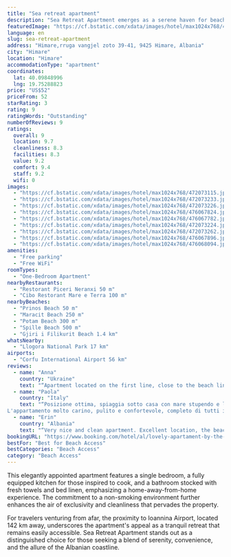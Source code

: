 ```yaml
---
title: "Sea retreat apartment"
description: "Sea Retreat Apartment emerges as a serene haven for beach lovers, situated a mere stone's throw away from the pristine shores of Prinos Beach in Himare."
featuredImage: "https://cf.bstatic.com/xdata/images/hotel/max1024x768/472073115.jpg?k=ea8d86bc91e96eca9c9c5d64d9703256dd414bb22ba5f34b6327f80e0034372f&o=&hp=1"
language: en
slug: sea-retreat-apartment
address: "Himare,rruga vangjel zoto 39-41, 9425 Himare, Albania"
city: "Himare"
location: "Himare"
accommodationType: "apartment"
coordinates:
  lat: 40.09848996
  lng: 19.75288823
price: "US$52"
priceFrom: 52
starRating: 3
rating: 9
ratingWords: "Outstanding"
numberOfReviews: 9
ratings:
  overall: 9
  location: 9.7
  cleanliness: 8.3
  facilities: 8.3
  value: 9.2
  comfort: 9.4
  staff: 9.2
  wifi: 0
images:
  - "https://cf.bstatic.com/xdata/images/hotel/max1024x768/472073115.jpg?k=ea8d86bc91e96eca9c9c5d64d9703256dd414bb22ba5f34b6327f80e0034372f&o=&hp=1"
  - "https://cf.bstatic.com/xdata/images/hotel/max1024x768/472073233.jpg?k=df02b6888693025f3f7864a16408568fce69b1ddacb0a1e349b4cfc64ecbca4b&o=&hp=1"
  - "https://cf.bstatic.com/xdata/images/hotel/max1024x768/472073226.jpg?k=c151abef13381abfafcd8c12deb21b317febdf1283a8e131ed0fcf5cf66b12c0&o=&hp=1"
  - "https://cf.bstatic.com/xdata/images/hotel/max1024x768/476067824.jpg?k=4bbed3e119c028ab73935fe536234e2c089acd4a7547d73c6af8f1151930a5a6&o=&hp=1"
  - "https://cf.bstatic.com/xdata/images/hotel/max1024x768/476067782.jpg?k=7fb5b37e1f043b86623731ea88d7e214243fd14b71a043602ada8881d0b823b6&o=&hp=1"
  - "https://cf.bstatic.com/xdata/images/hotel/max1024x768/472073224.jpg?k=425171d9003cb4096bb1751583f04c0c46daef2648ed685533f08c6a6b521fcc&o=&hp=1"
  - "https://cf.bstatic.com/xdata/images/hotel/max1024x768/472073262.jpg?k=8dbe894484601d5cb429ae76a8400c8458131f53fec102f21183ef2d31c4afde&o=&hp=1"
  - "https://cf.bstatic.com/xdata/images/hotel/max1024x768/476067896.jpg?k=7bfef0fe6ebbce630a60fe0f6d2eecd181ad3f730d96de7fc8879b10416e55a7&o=&hp=1"
  - "https://cf.bstatic.com/xdata/images/hotel/max1024x768/476068094.jpg?k=82c58dea0b1df873efc1658d9528a1265d59959f71afcfc295f84afd61414e66&o=&hp=1"
amenities:
  - "Free parking"
  - "Free WiFi"
roomTypes:
  - "One-Bedroom Apartment"
nearbyRestaurants:
  - "Restorant Piceri Neranxi 50 m"
  - "Cibo Restorant Mare e Terra 100 m"
nearbyBeaches:
  - "Prinos Beach 50 m"
  - "Maracit Beach 250 m"
  - "Potam Beach 300 m"
  - "Spille Beach 500 m"
  - "Gjiri i Filikurit Beach 1.4 km"
whatsNearby:
  - "Llogora National Park 17 km"
airports:
  - "Corfu International Airport 56 km"
reviews:
  - name: "Anna"
    country: "Ukraine"
    text: "“Apartment located on the first line, close to the beach line. Everything was clean and worked fine. Was a bit of occasion with parking spot, but owner resolved it really fast. Having secured parking in Himare is a huge bonus for this place. Also...”"
  - name: "Paola"
    country: "Italy"
    text: "“Posizione ottima, spiaggia sotto casa con mare stupendo e lido attrezzato, 2 lettini e un ombrellone 10€ ad agosto!
L'appartamento molto carino, pulito e confortevole, completo di tutti i confort... climatizzatore, TV, lavatrice (molto utile)...”"
  - name: "Erin"
    country: "Albania"
    text: "“Very nice and clean apartment. Excellent location, the beach was located right across the street. We will definitely book this apartment again. Highly recommended.”"
bookingURL: "https://www.booking.com/hotel/al/lovely-apartament-by-the-sea.en-gb.html?aid=8035640"
bestFor: "Best for Beach Access"
bestCategories: "Beach Access"
category: "Beach Access"
---
```


This elegantly appointed apartment features a single bedroom, a fully equipped kitchen for those inspired to cook, and a bathroom stocked with fresh towels and bed linen, emphasizing a home-away-from-home experience. The commitment to a non-smoking environment further enhances the air of exclusivity and cleanliness that pervades the property.

For travelers venturing from afar, the proximity to Ioannina Airport, located 142 km away, underscores the apartment's appeal as a tranquil retreat that remains easily accessible. Sea Retreat Apartment stands out as a distinguished choice for those seeking a blend of serenity, convenience, and the allure of the Albanian coastline.